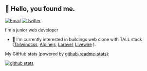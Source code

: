 ##  👋 Hello, you found me.

[![Email](https://img.shields.io/badge/-Email-E8453C?style=flat-square&logo=Gmail&logoColor=white)](mailto:josuapsianturi@gmail.com)
[![Twitter](https://img.shields.io/twitter/url?label=Twitter&style=social&url=https%3A%2F%2Ftwitter.com%2FJosuapsianturi)](https://twitter.com/Josuapsianturi)

I'm a junior web developer
- 👾 I'm currently interested in buildings web clone with TALL stack ([Tailwindcss](https://tailwindcss.com/), [Alpinejs](https://github.com/alpinejs/alpine/), [Laravel](https://laravel.com/), [Livewire](https://laravel-livewire.com/) ).

My GitHub stats (powered by [github-readme-stats](https://github.com/anuraghazra/github-readme-stats)):

[![github stats](https://github-readme-stats.vercel.app/api?username=josuapsianturi&show_icons=true&hide_title=true&hide_border=true)](https://josua.netlify.com)
